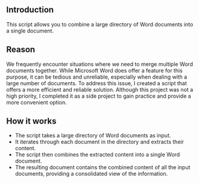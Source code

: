 <h2>    Introduction</h2>
This script allows you to combine a large directory of Word documents into a single document.
<h2>    Reason</h2>
We frequently encounter situations where we need to merge multiple Word documents together. While Microsoft Word does offer a feature for this purpose, it can be tedious and unreliable, especially when dealing with a large number of documents. To address this issue, I created a script that offers a more efficient and reliable solution. Although this project was not a high priority, I completed it as a side project to gain practice and provide a more convenient option.
<h2>    How it works</h2>
<ul>
<li>    The script takes a large directory of Word documents as input.</li>
<li>    It iterates through each document in the directory and extracts their content.</li>
<li>    The script then combines the extracted content into a single Word document.</li>
<li>    The resulting document contains the combined content of all the input documents, providing a consolidated view of the information.</li>
</ul>

